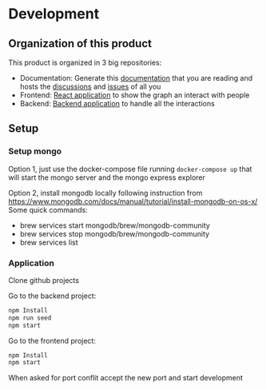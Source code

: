 # Development

## Organization of this product
This product is organized in 3 big repositories:
- Documentation: Generate this [documentation](https://github.com/archbuddy/documentation) that you are reading and hosts the [discussions](https://github.com/archbuddy/documentation/discussions) and [issues](https://github.com/archbuddy/documentation/issues) of all you
- Frontend: [React application](https://github.com/archbuddy/frontend) to show the graph an interact with people
- Backend: [Backend application](https://github.com/archbuddy/backend) to handle all the interactions

## Setup

### Setup mongo

Option 1, just use the docker-compose file running `docker-compose up` that will start the mongo server and the mongo express explorer

Option 2, install mongodb locally following instruction from <https://www.mongodb.com/docs/manual/tutorial/install-mongodb-on-os-x/>
Some quick commands:

- brew services start mongodb/brew/mongodb-community
- brew services stop mongodb/brew/mongodb-community
- brew services list

### Application
Clone github projects

Go to the backend project:

```bash
npm Install
npm run seed
npm start
```

Go to the frontend project:

```bash
npm Install
npm start
```

When asked for port conflit accept the new port and start development